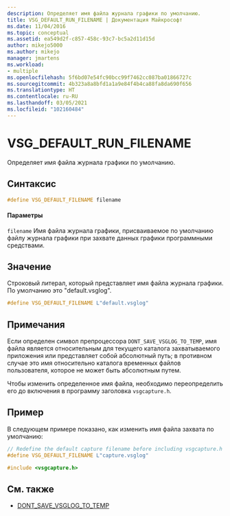 ```yaml
---
description: Определяет имя файла журнала графики по умолчанию.
title: VSG_DEFAULT_RUN_FILENAME | Документация Майкрософт
ms.date: 11/04/2016
ms.topic: conceptual
ms.assetid: ea549d2f-c857-458c-93c7-bc5a2d11d15d
author: mikejo5000
ms.author: mikejo
manager: jmartens
ms.workload:
- multiple
ms.openlocfilehash: 5f6bd07e54fc90bcc99f7462cc087ba01866727c
ms.sourcegitcommit: 4b323a8a8bfd1a1a9e84f4b4ca88fa8da690f656
ms.translationtype: HT
ms.contentlocale: ru-RU
ms.lasthandoff: 03/05/2021
ms.locfileid: "102160484"
---
```

# <a name="vsg_default_run_filename"></a>VSG_DEFAULT_RUN_FILENAME
Определяет имя файла журнала графики по умолчанию.

## <a name="syntax"></a>Синтаксис

```C++
#define VSG_DEFAULT_FILENAME filename
```

#### <a name="parameters"></a>Параметры
 `filename` Имя файла журнала графики, присваиваемое по умолчанию файлу журнала графики при захвате данных графики программными средствами.

## <a name="value"></a>Значение
 Строковый литерал, который представляет имя файла журнала графики. По умолчанию это "default.vsglog".

```C++
#define VSG_DEFAULT_FILENAME L"default.vsglog"
```

## <a name="remarks"></a>Примечания
 Если определен символ препроцессора `DONT_SAVE_VSGLOG_TO_TEMP`, имя файла является относительным для текущего каталога захватываемого приложения или представляет собой абсолютный путь; в противном случае это имя относительно каталога временных файлов пользователя, которое не может быть абсолютным путем.

 Чтобы изменить определенное имя файла, необходимо переопределить его до включения в программу заголовка `vsgcapture.h`.

## <a name="example"></a>Пример
 В следующем примере показано, как изменить имя файла захвата по умолчанию:

```C++
// Redefine the default capture filename before including vsgcapture.h
#define VSG_DEFAULT_FILENAME L"capture.vsglog"

#include <vsgcapture.h>
```

## <a name="see-also"></a>См. также
- [DONT_SAVE_VSGLOG_TO_TEMP](dont-save-vsglog-to-temp.md)
